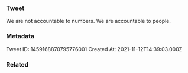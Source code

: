 ### Tweet
We are not accountable to numbers. We are accountable to people.

### Metadata
Tweet ID: 1459168870795776001
Created At: 2021-11-12T14:39:03.000Z

### Related

